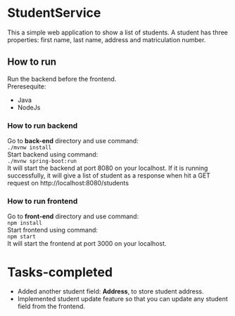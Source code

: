 # StudentService
This a simple web application to show a list of students.
A student has three properties: first name, last name, address and matriculation number.

## How to run
Run the backend before the frontend. <br/>
Preresequite:
- Java
- NodeJs 

### How to run backend
Go to **back-end** directory and use command: <br/>
`./mvnw install` <br/>
Start backend using command: <br/>
`./mvnw spring-boot:run` <br/>
It will start the backend at port 8080 on your localhost. If it is running successfully, it will give a list of student as a response when hit a GET request on http://localhost:8080/students <br/>

### How to run frontend
Go to **front-end** directory and use command: <br/>
`npm install` <br/>
Start frontend using command: <br/>
`npm start` <br/>
It will start the frontend at port 3000 on your localhost.

# Tasks-completed
- Added another student field: **Address**, to store student address.
- Implemented student update feature so that you can update any student field from the frontend. 
